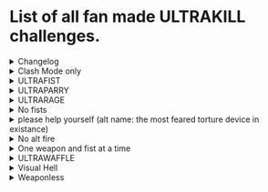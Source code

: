 # List of all fan made ULTRAKILL challenges.
<details>
  <summary>Changelog</summary>
<p>Note: the changelog uses DD/MM/YYYY, not MM/DD/YYYY. im not american lmao</p>
 
  <p>5. 7. 2023</p>
  <p>* Added the Changelog (lol)</p>
  <p>* Added Completed/Uncompleted status thing</p>
  <p>* Added Weaponless challenge</p>
</details>
<details>
<summary>Clash Mode only</summary>
Clash Mode is an unlockable cheat that can be enabled in the cheats menu.
In order to unlock the Clash Mode cheat, you have to break all boxes in 4-S.
The challenge is really simple. You have to go to Sandbox and press O and leave.
Then you go to 0-1 and play only clash mode from there to 6-2.

Status: **COMPLETED**
</details>
<details>
<summary>ULTRAFIST</summary>
Basically you only can use the fists. You can't pickup any weapons, only the revolver which is
neccesarry to start the game. After you get a weapon you have to uneqiup it once you have the chance to do that.
You can use every hand, theres no limitation to that.

Status: **COMPLETED**
</details>
<details>
<summary>ULTRAPARRY</summary>
You can only defeat enemies by parrying their attacks. This is harder than the ULTRAFIST
challenge because you can only damage enemies when theyre going to attack you, and good timing
is neccesarry.

Status: **COMPLETED**
</details>
<details>
<summary>ULTRARAGE</summary>
Credit: crab02#8552
P-rank every level on violent on new save on the first try without getting damaged,
if you lose the challenge you have to delete the save file and try again.

Status: **UNKNOWN** (probably uncompleted)
</details>
<details>
<summary>No fists</summary>
Pretty simple. You can't use any fists.
The whiplash is allowed but only for picking up items.

Status: **UNCOMPLETED**
</details>
<details>
<summary>please help yourself (alt name: the most feared torture device in existance)</summary>
No, the name is not a joke. This challenge is the ULTRARAGE challenge but MUCH, MUCH WORSE.
Basically you have to P-rank every level the first time you play it, while also not getting damaged,
collecting all the secrets, and doing the challenges. You can replay a level when it has a challenge similar
to the 0-3 challenge or 4-1 challenge. If you fail, you have to delete the save file and start all over again.
Also, you have to play with PSX graphics, (you can edit it however you want, the default settings are good enough)
AND on violent difficulty. (once ukmd releases you have to play with that)
PLEASE, FOR THE LOVE OF GOD, DO NOT TRY THIS. This is probably worse than dying IRL. (unless you wanna go insane)

Status: **UNCOMPLETED FOR MAYBE FOREVER**
</details>
<details>
<summary>No alt fire</summary>
It's exactly what you think it is. You aren't allowed to use alt fire.
I recommend just binding alt fire to an obscure key (like ¨) so you wont use it accidentally.
You can just not bind it and try playing without touching it accidentally if you wanna go insane.
By the way, if you accidentally alt fire you just have to restart the level, no need to delete the save file.
You can play it that way if you're insane.

Status: **UNCOMPLETED**
</details>
<details>
<summary>One weapon and fist at a time</summary>
Basically, you can only use one weapon and fist at a time.
Every mission you switch weapons and fists. Whiplash counts too.

Status: **UNCOMPLETED**
</details>
<details>
<summary>ULTRAWAFFLE</summary>
(Mod credit: @Waff1e_ on YT) Very simple. You can only play with weapons and fists from
the mod Waffle's Weapons. Heres a guide on how to install the mod: https://www.youtube.com/watch?v=rhMKhFNtiNA

Status: **UNCOMPLETED**
</details>
<details>
<summary>Visual Hell</summary>
You have to set your screenshake setting up to JUICE, select the lowest resolution, select 36P (ABSURD) in the downscaling dropdown,
set dithering to 500%, texture warping to 200%, vertex warping to MODERN ART, enable custom
color pallette and select the "Pink and" color pallette, and finally, set color compression to INDIE ART GAME.
This will make the game basically unplayable. If you're an insane degenerate and this is too easy for you, you can
always mix this with a different challenge. The worst challenge you can add to this is please help yourself.

Status: **UNCOMPLETED**
</details>
<details>
<summary>Weaponless</summary>
Basically, no weapons OR fists. Guess you can only use the ground slam now.

Status: **UNCOMPLETED**
</details>
